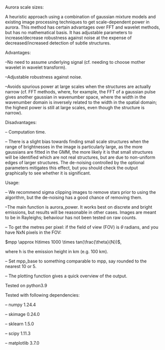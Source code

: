 Aurora scale sizes:

A heuristic approach using a combination of gaussian mixture models and existing image processing techniques to get scale-dependent power in aurora. This method has certain advantages over FFT and wavelet methods, but has no mathematical basis. It has adjustable parameters to increase/decrease robustness against noise at the expense of decreased/increased detection of subtle structures.

Advantages:

–No need to assume underlying signal (cf. needing to choose mother wavelet in wavelet transform).

–Adjustable robustness against noise.

–Avoids spurious power at large scales when the structures are actually narrow (cf. FFT methods, where, for example, the FFT of a gaussian pulse gives another gaussian in wavenumber space, where the width in the wavenumber domain is inversely related to the width in the spatial domain; the highest power is still at large scales, even though the structure is narrow).

Disadvantages:

– Computation time.

– There is a slight bias towards finding small scale structures when the range of brightnesses in the image is particularly large, as the more gaussians are fitted in the GMM, the more likely it is that small structures will be identified which are not real structures, but are due to non-uniform edges of larger structures. The de-noising controlled by the optional parameters mitigates this effect, but you should check the output graphically to see whether it is significant.



Usage:

– We recommend sigma clipping images to remove stars prior to using the algorithm, but the de-noising has a good chance of removing them.

–The main function is aurora_power. It works best on discrete and bright emissions, but results will be reasonable in other cases. Images are meant to be in Rayleighs; behaviour has not been tested on raw counts.

– To get the metres per pixel: if the field of view (FOV) is $\theta$ radians, and you have NxN pixels in the FOV:

$mpp \approx h\times 1000 \times tan(\frac{\theta}{N})$,

where h is the emission height in km (e.g. 100 km).

– Set mpp_base to something comparable to mpp, say rounded to the nearest 10 or 5.

– The plotting function gives a quick overview of the output.




Tested on python3.9

Tested with following dependencies:

– numpy 1.24.4

– skimage 0.24.0

– sklearn 1.5.0

– scipy 1.11.3

– matplotlib 3.7.0


